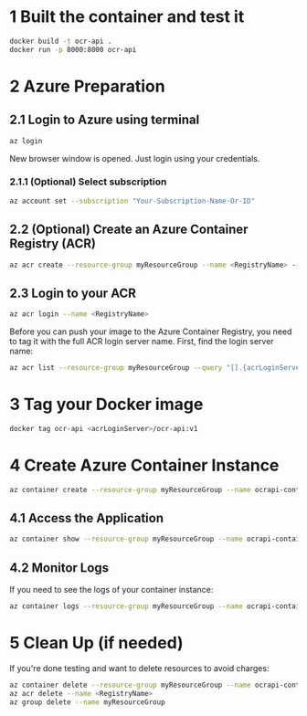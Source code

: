 # 1 Built the container and test it
```bash
docker build -t ocr-api .
docker run -p 8000:8000 ocr-api
```

# 2 Azure Preparation

## 2.1 Login to Azure using terminal
```bash
az login
```
New browser window is opened. Just login using your credentials.

### 2.1.1 (Optional) Select subscription
```bash
az account set --subscription "Your-Subscription-Name-Or-ID"
```

## 2.2 (Optional) Create an Azure Container Registry (ACR)
```bash
az acr create --resource-group myResourceGroup --name <RegistryName> --sku Basic
```

## 2.3 Login to your ACR
```bash
az acr login --name <RegistryName>
```

Before you can push your image to the Azure Container Registry, you need to tag it with the full ACR login server name. First, find the login server name:
```bash
az acr list --resource-group myResourceGroup --query "[].{acrLoginServer:loginServer}" --output table
```

# 3 Tag your Docker image
```bash
docker tag ocr-api <acrLoginServer>/ocr-api:v1
```

# 4 Create Azure Container Instance
```bash
az container create --resource-group myResourceGroup --name ocrapi-container --image <acrLoginServer>/ocr-api:v1 --cpu 1 --memory 1Gi --registry-login-server <acrLoginServer> --registry-username <acrUsername> --registry-password <acrPassword> --dns-name-label ocrapi-yoursubdomain --ports 8000
```


## 4.1 Access the Application
```bash
az container show --resource-group myResourceGroup --name ocrapi-container --query "{FQDN:ipAddress.fqdn}" --out table
```


## 4.2 Monitor Logs
If you need to see the logs of your container instance:
```bash
az container logs --resource-group myResourceGroup --name ocrapi-container
```

# 5 Clean Up (if needed)
If you're done testing and want to delete resources to avoid charges:
```bash
az container delete --resource-group myResourceGroup --name ocrapi-container
az acr delete --name <RegistryName>
az group delete --name myResourceGroup
```
